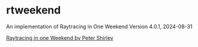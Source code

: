 # rtweekend
 An implementation of Raytracing in One Weekend Version 4.0.1, 2024-08-31

[Raytracing in one Weekend by Peter Shirley](https://raytracing.github.io/books/RayTracingInOneWeekend.html)